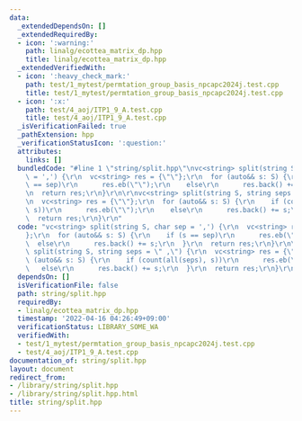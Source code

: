```yaml
---
data:
  _extendedDependsOn: []
  _extendedRequiredBy:
  - icon: ':warning:'
    path: linalg/ecottea_matrix_dp.hpp
    title: linalg/ecottea_matrix_dp.hpp
  _extendedVerifiedWith:
  - icon: ':heavy_check_mark:'
    path: test/1_mytest/permtation_group_basis_npcapc2024j.test.cpp
    title: test/1_mytest/permtation_group_basis_npcapc2024j.test.cpp
  - icon: ':x:'
    path: test/4_aoj/ITP1_9_A.test.cpp
    title: test/4_aoj/ITP1_9_A.test.cpp
  _isVerificationFailed: true
  _pathExtension: hpp
  _verificationStatusIcon: ':question:'
  attributes:
    links: []
  bundledCode: "#line 1 \"string/split.hpp\"\nvc<string> split(string S, char sep\
    \ = ',') {\r\n  vc<string> res = {\"\"};\r\n  for (auto&& s: S) {\r\n    if (s\
    \ == sep)\r\n      res.eb(\"\");\r\n    else\r\n      res.back() += s;\r\n  }\r\
    \n  return res;\r\n}\r\n\r\nvc<string> split(string S, string seps = \" ,\") {\r\
    \n  vc<string> res = {\"\"};\r\n  for (auto&& s: S) {\r\n    if (count(all(seps),\
    \ s))\r\n      res.eb(\"\");\r\n    else\r\n      res.back() += s;\r\n  }\r\n\
    \  return res;\r\n}\r\n"
  code: "vc<string> split(string S, char sep = ',') {\r\n  vc<string> res = {\"\"\
    };\r\n  for (auto&& s: S) {\r\n    if (s == sep)\r\n      res.eb(\"\");\r\n  \
    \  else\r\n      res.back() += s;\r\n  }\r\n  return res;\r\n}\r\n\r\nvc<string>\
    \ split(string S, string seps = \" ,\") {\r\n  vc<string> res = {\"\"};\r\n  for\
    \ (auto&& s: S) {\r\n    if (count(all(seps), s))\r\n      res.eb(\"\");\r\n \
    \   else\r\n      res.back() += s;\r\n  }\r\n  return res;\r\n}\r\n"
  dependsOn: []
  isVerificationFile: false
  path: string/split.hpp
  requiredBy:
  - linalg/ecottea_matrix_dp.hpp
  timestamp: '2022-04-16 04:26:49+09:00'
  verificationStatus: LIBRARY_SOME_WA
  verifiedWith:
  - test/1_mytest/permtation_group_basis_npcapc2024j.test.cpp
  - test/4_aoj/ITP1_9_A.test.cpp
documentation_of: string/split.hpp
layout: document
redirect_from:
- /library/string/split.hpp
- /library/string/split.hpp.html
title: string/split.hpp
---
```

